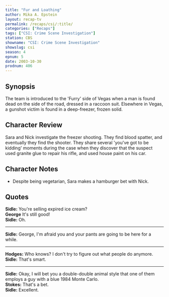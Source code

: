 ```yaml
---
title: "Fur and Loathing"
author: Mika A. Epstein
layout: recap-tv
permalink: /recaps/csi/:title/
categories: ["Recaps"]
tags: ["CSI: Crime Scene Investigation"]
station: CBS
showname: "CSI: Crime Scene Investigation"
showslug: csi
season: 4
epnum: 5
date: 2003-10-30
prodnum: 406  
---
```


## Synopsis

The team is introduced to the 'Furry' side of Vegas when a man is found dead on the side of the road, dressed in a raccoon suit. Elsewhere in Vegas, a gunshot victim is found in a deep-freezer, frozen solid.

## Character Review

Sara and Nick investigate the freezer shooting. They find blood spatter, and eventually they find the shooter. They share several 'you've got to be kidding' moments during the case when they discover that the suspect used granite glue to repair his rifle, and used house paint on his car.

## Character Notes

* Despite being vegetarian, Sara makes a hamburger bet with Nick.

## Quotes

**Sidle:** You're selling expired ice cream?  
**George** It's still good!  
**Sidle:** Oh.  

- - -

**Sidle:** George, I'm afraid you and your pants are going to be here for a while.

- - -

**Hodges:** Who knows? I don't try to figure out what people do anymore.  
**Sidle:** That's smart.  

- - -

**Sidle:** Okay, I will bet you a double-double animal style that one of them employs a guy with a blue 1984 Monte Carlo.  
**Stokes:** That's a bet.  
**Sidle:** Excellent.